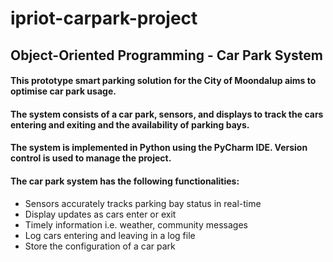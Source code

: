 # ipriot-carpark-project
## Object-Oriented Programming - Car Park System
#### This prototype smart parking solution for the City of Moondalup aims to optimise car park usage. 
#### The system consists of a car park, sensors, and displays to track the cars entering and exiting and the availability of parking bays.

#### The system is implemented in Python using the PyCharm IDE. Version control is used to manage the project. 
#### The car park system has the following functionalities:
- Sensors accurately tracks parking bay status in real-time
- Display updates as cars enter or exit
- Timely information i.e. weather, community messages
- Log cars entering and leaving in a log file 
- Store the configuration of a car park 